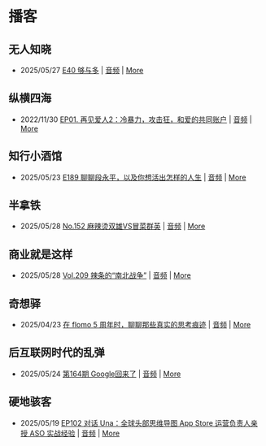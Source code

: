 # 播客

## 无人知晓
- 2025/05/27 [E40 够与多](https://www.xiaoyuzhoufm.com/episode/682ecd8b457b22ce0df770c2) | [音频](https://dts-api.xiaoyuzhoufm.com/track/611719d3cb0b82e1df0ad29e/682ecd8b457b22ce0df770c2/media.xyzcdn.net/611719d3cb0b82e1df0ad29e/lqx1UHbtbLPSGlAcSjWewCS8fYg0.m4a) | [More](channels/%E6%97%A0%E4%BA%BA%E7%9F%A5%E6%99%93.md)

## 纵横四海
- 2022/11/30 [EP01. 再见爱人2：冷暴力，攻击狂，和爱的共同账户](https://www.ximalaya.com/sound/592716797) | [音频](https://aod.cos.tx.xmcdn.com/storages/26c6-audiofreehighqps/E9/4E/GKwRIUEHXOodAq7-QQHYdhCw-aacv2-48K.m4a) | [More](channels/%E7%BA%B5%E6%A8%AA%E5%9B%9B%E6%B5%B7.md)

## 知行小酒馆
- 2025/05/23 [E189 聊聊段永平，以及你想活出怎样的人生](https://www.xiaoyuzhoufm.com/episode/682fdf12fcbc2e206b5021ac) | [音频](https://dts-api.xiaoyuzhoufm.com/track/6013f9f58e2f7ee375cf4216/682fdf12fcbc2e206b5021ac/media.xyzcdn.net/6013f9f58e2f7ee375cf4216/lnXXD5NECtZcoYEe7LgkwKhwXX3b.m4a) | [More](channels/%E7%9F%A5%E8%A1%8C%E5%B0%8F%E9%85%92%E9%A6%86.md)

## 半拿铁
- 2025/05/28 [No.152 麻辣烫双雄VS冒菜群英](https://www.ximalaya.com/sound/859807681) | [音频](https://tk.wavpub.com/WPDL_TmpwPMBjPMVdeewuDpTzCtJgHNaCDknqNZYGfZDQaTXwTHWZkfuUUeQGWn-a9.m4a) | [More](channels/%E5%8D%8A%E6%8B%BF%E9%93%81.md)

## 商业就是这样
- 2025/05/28 [Vol.209 辣条的“南北战争”](https://www.ximalaya.com/sound/860046812) | [音频](https://aod.cos.tx.xmcdn.com/storages/6276-audiofreehighqps/FC/AE/GKwRIJIMDNtpAPImNwO6InqL.m4a) | [More](channels/%E5%95%86%E4%B8%9A%E5%B0%B1%E6%98%AF%E8%BF%99%E6%A0%B7.md)

## 奇想驿
- 2025/04/23 [在 flomo 5 周年时，聊聊那些真实的思考痕迹](https://www.xiaoyuzhoufm.com/episode/6808ee568aed253fa31ad089) | [音频](https://dts-api.xiaoyuzhoufm.com/track/6034daea97755b8fc9c66480/6808ee568aed253fa31ad089/media.xyzcdn.net/6034daea97755b8fc9c66480/lktdTBajS9q7nBJqAlkwoiSjk6-w.m4a) | [More](channels/%E5%A5%87%E6%83%B3%E9%A9%BF.md)

## 后互联网时代的乱弹
- 2025/05/24 [第164期 Google回来了](https://hosting.wavpub.cn/pie/ep164/) | [音频](https://tk.wavpub.com/WPDL_medLKJUBfmkNuEpaaecewJXBknbjqRhFGtZWKbzuQsZWVdNwsZxctLpzsQ-8d.mp3) | [More](channels/%E5%90%8E%E4%BA%92%E8%81%94%E7%BD%91%E6%97%B6%E4%BB%A3%E7%9A%84%E4%B9%B1%E5%BC%B9.md)

## 硬地骇客
- 2025/05/19 [EP102 对话 Una：全球头部思维导图 App Store 运营负责人亲授 ASO 实战经验](https://www.xiaoyuzhoufm.com/episode/682b26c8457b22ce0d793267) | [音频](https://dts-api.xiaoyuzhoufm.com/track/640ee2438be5d40013fe4a87/682b26c8457b22ce0d793267/media.xyzcdn.net/640ee2438be5d40013fe4a87/lsCdLNOGYhIOhre091lwi_AySHUg.m4a) | [More](channels/%E7%A1%AC%E5%9C%B0%E9%AA%87%E5%AE%A2.md)

